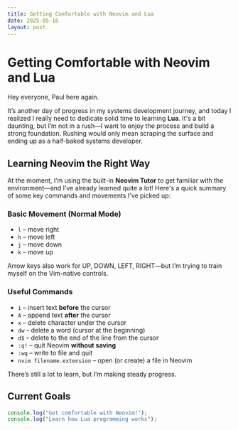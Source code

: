 ```yaml
---
title: Getting Comfortable with Neovim and Lua
date: 2025-05-16
layout: post
---
```


# Getting Comfortable with Neovim and Lua

Hey everyone, Paul here again.

It’s another day of progress in my systems development journey, and today I realized I really need to dedicate solid time to learning **Lua**. It's a bit daunting, but I’m not in a rush—I want to enjoy the process and build a strong foundation. Rushing would only mean scraping the surface and ending up as a half-baked systems developer.

## Learning Neovim the Right Way

At the moment, I’m using the built-in **Neovim Tutor** to get familiar with the environment—and I’ve already learned quite a lot! Here's a quick summary of some key commands and movements I've picked up:

### Basic Movement (Normal Mode)

- `l` – move right  
- `h` – move left  
- `j` – move down  
- `k` – move up  

Arrow keys also work for UP, DOWN, LEFT, RIGHT—but I’m trying to train myself on the Vim-native controls.

### Useful Commands

- `i` – insert text **before** the cursor  
- `A` – append text **after** the cursor  
- `x` – delete character under the cursor  
- `dw` – delete a word (cursor at the beginning)  
- `d$` – delete to the end of the line from the cursor  
- `:q!` – quit Neovim **without saving**  
- `:wq` – write to file and quit  
- `nvim filename.extension` – open (or create) a file in Neovim  

There’s still a lot to learn, but I’m making steady progress.

## Current Goals

```javascript
console.log("Get comfortable with Neovim!");
console.log("Learn how Lua programming works");
